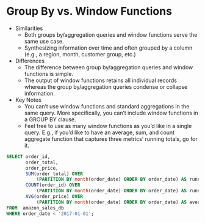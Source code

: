 # Group By vs. Window Functions
- Similarities 
    - Both groups by/aggregation queries and window functions serve the same use case. 
     - Synthesizing information over time and often grouped by a column (e.g., a region, month, customer group, etc.)
- Differences
    - The difference between group by/aggregation queries and window functions is simple. 
    - The output of window functions retains all individual records whereas the group by/aggregation queries condense or collapse information.
- Key Notes
    - You can’t use window functions and standard aggregations in the same query. More specifically, you can’t include window functions in a GROUP BY clause.
     - Feel free to use as many window functions as you’d like in a single query. E.g., if you’d like to have an average, sum, and count aggregate function that captures three metrics’ running totals, go for it.

```sql
SELECT order_id,
       order_total,
       order_price,
       SUM(order_total) OVER
           (PARTITION BY month(order_date) ORDER BY order_date) AS running_monthly_sales,
       COUNT(order_id) OVER
           (PARTITION BY month(order_date) ORDER BY order_date) AS running_monthly orders,
       AVG(order_price) OVER
           (PARTITION BY month(order_date) ORDER BY order_date) AS average_monthly_price
FROM  amazon_sales_db
WHERE order_date < '2017-01-01';
```
